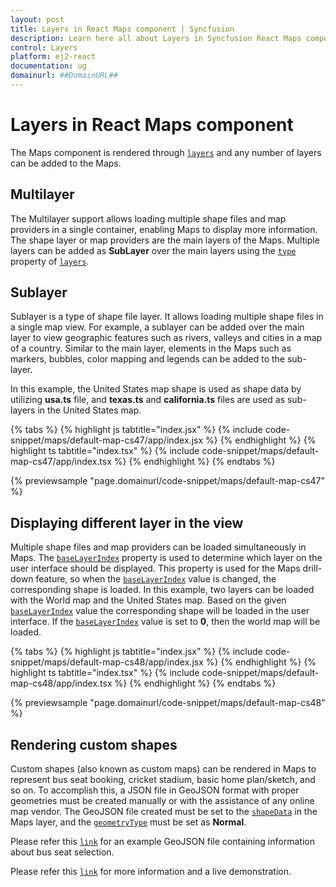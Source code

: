 ```yaml
---
layout: post
title: Layers in React Maps component | Syncfusion
description: Learn here all about Layers in Syncfusion React Maps component of Syncfusion Essential JS 2 and more.
control: Layers 
platform: ej2-react
documentation: ug
domainurl: ##DomainURL##
---
```


# Layers in React Maps component

The Maps component is rendered through [`layers`](https://ej2.syncfusion.com/react/documentation/api/maps/#layers) and any number of layers can be added to the Maps.

## Multilayer

The Multilayer support allows loading multiple shape files and map providers in a single container, enabling Maps to display more information. The shape layer or map providers are the main layers of the Maps. Multiple layers can be added as **SubLayer** over the main layers using the [`type`](https://ej2.syncfusion.com/react/documentation/api/maps/layerSettingsModel/#type) property of [`layers`](https://ej2.syncfusion.com/react/documentation/api/maps/#layers).

## Sublayer

Sublayer is a type of shape file layer. It allows loading multiple shape files in a single map view. For example, a sublayer can be added over the main layer to view geographic features such as rivers, valleys and cities in a map of a country. Similar to the main layer, elements in the Maps such as markers, bubbles, color mapping and legends can be added to the sub-layer.

In this example, the United States map shape is used as shape data by utilizing **usa.ts** file, and **texas.ts** and **california.ts** files are used as sub-layers in the United States map.

{% tabs %}
{% highlight js tabtitle="index.jsx" %}
{% include code-snippet/maps/default-map-cs47/app/index.jsx %}
{% endhighlight %}
{% highlight ts tabtitle="index.tsx" %}
{% include code-snippet/maps/default-map-cs47/app/index.tsx %}
{% endhighlight %}
{% endtabs %}

 {% previewsample "page.domainurl/code-snippet/maps/default-map-cs47" %}

## Displaying different layer in the view

Multiple shape files and map providers can be loaded simultaneously in Maps. The [`baseLayerIndex`](https://ej2.syncfusion.com/react/documentation/api/maps/mapsModel/#baselayerindex) property is used to determine which layer on the user interface should be displayed. This property is used for the Maps drill-down feature, so when the [`baseLayerIndex`](https://ej2.syncfusion.com/react/documentation/api/maps/mapsModel/#baselayerindex) value is changed, the corresponding shape is loaded. In this example, two layers can be loaded with the World map and the United States map. Based on the given [`baseLayerIndex`](https://ej2.syncfusion.com/react/documentation/api/maps/mapsModel/#baselayerindex) value the corresponding shape will be loaded in the user interface. If the [`baseLayerIndex`](https://ej2.syncfusion.com/react/documentation/api/maps/mapsModel/#baselayerindex) value is set to **0**, then the world map will be loaded.

{% tabs %}
{% highlight js tabtitle="index.jsx" %}
{% include code-snippet/maps/default-map-cs48/app/index.jsx %}
{% endhighlight %}
{% highlight ts tabtitle="index.tsx" %}
{% include code-snippet/maps/default-map-cs48/app/index.tsx %}
{% endhighlight %}
{% endtabs %}

 {% previewsample "page.domainurl/code-snippet/maps/default-map-cs48" %}

## Rendering custom shapes

Custom shapes (also known as custom maps) can be rendered in Maps to represent bus seat booking, cricket stadium, basic home plan/sketch, and so on. To accomplish this, a JSON file in GeoJSON format with proper geometries must be created manually or with the assistance of any online map vendor. The GeoJSON file created must be set to the [`shapeData`](https://ej2.syncfusion.com/react/documentation/api/maps/layerSettingsModel/#shapedata) in the Maps layer, and the [`geometryType`](https://ej2.syncfusion.com/react/documentation/api/maps/layerSettingsModel/#geometrytype) must be set as **Normal**.

Please refer this [`link`](https://cdn.syncfusion.com/maps/map-data/seat.json) for an example GeoJSON file containing information about bus seat selection.

Please refer this [`link`](https://ej2.syncfusion.com/react/demos/#/material/maps/seat-booking) for more information and a live demonstration.

